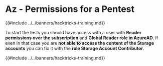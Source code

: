 # Az - Permissions for a Pentest

{{#include ../../banners/hacktricks-training.md}}

To start the tests you should have access with a user with **Reader permissions over the subscription** and **Global Reader role in AzureAD**. If even in that case you are **not able to access the content of the Storage accounts** you can fix it with the **role Storage Account Contributor**.

{{#include ../../banners/hacktricks-training.md}}


